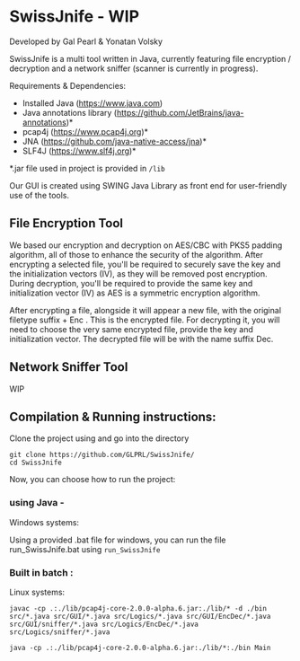 # SwissJnife - WIP
Developed by Gal Pearl & Yonatan Volsky

SwissJnife is a multi tool written in Java, currently featuring file encryption / decryption and a network sniffer (scanner is currently in progress).

Requirements & Dependencies:
- Installed Java (https://www.java.com)
- Java annotations library (https://github.com/JetBrains/java-annotations)*
- pcap4j (https://www.pcap4j.org)*
- JNA (https://github.com/java-native-access/jna)*
- SLF4J (https://www.slf4j.org)*

*.jar file used in project is provided in ```/lib```

Our GUI is created using SWING Java Library as front end for user-friendly use of the tools.

## File Encryption Tool
We based our encryption and decryption on AES/CBC with PKS5 padding algorithm, all of those to enhance the security of the algorithm.
After encrypting a selected file, you'll be required to securely save the key and the initialization vectors (IV), as they will be removed post encryption.
During decryption, you'll be required to provide the same key and initialization vector (IV) as AES is a symmetric encryption algorithm.

After encrypting a file, alongside it will appear a new file, with the original filetype suffix + Enc . This is the encrypted file.
For decrypting it, you will need to choose the very same encrypted file, provide the key and initialization vector.
The decrypted file will be with the name suffix Dec.

## Network Sniffer Tool
WIP

## Compilation & Running instructions:

Clone the project using and go into the directory 
```
git clone https://github.com/GLPRL/SwissJnife/
cd SwissJnife
```
Now, you can choose how to run the project:

### using Java - 

Windows systems:

Using a provided .bat file for windows, you can run the file run_SwissJnife.bat using ```run_SwissJnife```

### Built in batch :


Linux systems:

```javac -cp .:./lib/pcap4j-core-2.0.0-alpha.6.jar:./lib/* -d ./bin src/*.java src/GUI/*.java src/Logics/*.java src/GUI/EncDec/*.java src/GUI/sniffer/*.java src/Logics/EncDec/*.java src/Logics/sniffer/*.java```

```java -cp .:./lib/pcap4j-core-2.0.0-alpha.6.jar:./lib/*:./bin Main```
